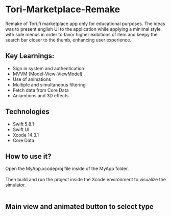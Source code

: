 # Tori-Marketplace-Remake
Remake of Tori.fi marketplace app only for educational purposes. The ideas was to present english UI to the application while applying a minimal style with side menus in order to favor higher exibitions of item and keepy the search bar closer to the thumb, enhancing user experience.

## Key Learnings:

- Sign in system and authentication
- MVVM (Model-View-ViewModel) 
- Use of animations
- Multiple and simultaneous filtering
- Fetch data from Core Data
- Aniamtions and 3D effects

## Technologies

- Swift 5.8.1
- Swift UI
- Xcode 14.3.1
- Core Data

## How to use it?
  
  Open the MyApp.xcodeproj file inside of the MyApp folder.
  <br></br>
  Then build and run the project inside the Xcode environment to visualize the simulator.
  <br></br>

## Main view and animated button to select type
